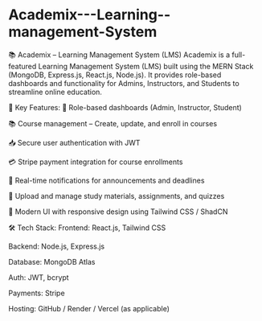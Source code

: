 ﻿# Academix---Learning--management-System
 📚 Academix – Learning Management System (LMS)
Academix is a full-featured Learning Management System (LMS) built using the MERN Stack (MongoDB, Express.js, React.js, Node.js). It provides role-based dashboards and functionality for Admins, Instructors, and Students to streamline online education.

🔧 Key Features:
👤 Role-based dashboards (Admin, Instructor, Student)

📚 Course management – Create, update, and enroll in courses

📥 Secure user authentication with JWT

💳 Stripe payment integration for course enrollments

📨 Real-time notifications for announcements and deadlines

📁 Upload and manage study materials, assignments, and quizzes

🎨 Modern UI with responsive design using Tailwind CSS / ShadCN

🛠 Tech Stack:
Frontend: React.js, Tailwind CSS

Backend: Node.js, Express.js

Database: MongoDB Atlas

Auth: JWT, bcrypt

Payments: Stripe

Hosting: GitHub / Render / Vercel (as applicable)

